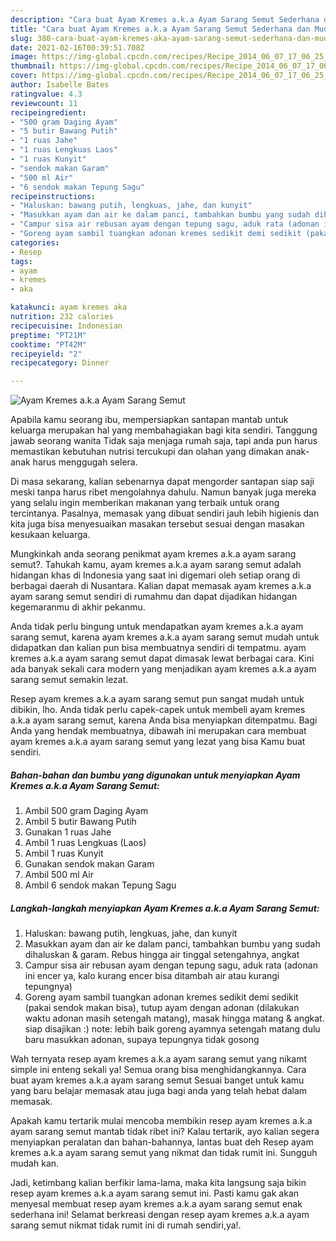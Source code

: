 ```yaml
---
description: "Cara buat Ayam Kremes a.k.a Ayam Sarang Semut Sederhana dan Mudah Dibuat"
title: "Cara buat Ayam Kremes a.k.a Ayam Sarang Semut Sederhana dan Mudah Dibuat"
slug: 380-cara-buat-ayam-kremes-aka-ayam-sarang-semut-sederhana-dan-mudah-dibuat
date: 2021-02-16T00:39:51.708Z
image: https://img-global.cpcdn.com/recipes/Recipe_2014_06_07_17_06_25_10_44264e_original_20131009_031515/680x482cq70/ayam-kremes-aka-ayam-sarang-semut-foto-resep-utama.jpg
thumbnail: https://img-global.cpcdn.com/recipes/Recipe_2014_06_07_17_06_25_10_44264e_original_20131009_031515/680x482cq70/ayam-kremes-aka-ayam-sarang-semut-foto-resep-utama.jpg
cover: https://img-global.cpcdn.com/recipes/Recipe_2014_06_07_17_06_25_10_44264e_original_20131009_031515/680x482cq70/ayam-kremes-aka-ayam-sarang-semut-foto-resep-utama.jpg
author: Isabelle Bates
ratingvalue: 4.3
reviewcount: 11
recipeingredient:
- "500 gram Daging Ayam"
- "5 butir Bawang Putih"
- "1 ruas Jahe"
- "1 ruas Lengkuas Laos"
- "1 ruas Kunyit"
- "sendok makan Garam"
- "500 ml Air"
- "6 sendok makan Tepung Sagu"
recipeinstructions:
- "Haluskan: bawang putih, lengkuas, jahe, dan kunyit"
- "Masukkan ayam dan air ke dalam panci, tambahkan bumbu yang sudah dihaluskan &amp; garam. Rebus hingga air tinggal setengahnya, angkat"
- "Campur sisa air rebusan ayam dengan tepung sagu, aduk rata (adonan ini encer ya, kalo kurang encer bisa ditambah air atau kurangi tepungnya)"
- "Goreng ayam sambil tuangkan adonan kremes sedikit demi sedikit (pakai sendok makan bisa), tutup ayam dengan adonan (dilakukan waktu adonan masih setengah matang), masak hingga matang &amp; angkat. siap disajikan :) note: lebih baik goreng ayamnya setengah matang dulu baru masukkan adonan, supaya tepungnya tidak gosong"
categories:
- Resep
tags:
- ayam
- kremes
- aka

katakunci: ayam kremes aka 
nutrition: 232 calories
recipecuisine: Indonesian
preptime: "PT21M"
cooktime: "PT42M"
recipeyield: "2"
recipecategory: Dinner

---
```



![Ayam Kremes a.k.a Ayam Sarang Semut](https://img-global.cpcdn.com/recipes/Recipe_2014_06_07_17_06_25_10_44264e_original_20131009_031515/680x482cq70/ayam-kremes-aka-ayam-sarang-semut-foto-resep-utama.jpg)

Apabila kamu seorang ibu, mempersiapkan santapan mantab untuk keluarga merupakan hal yang membahagiakan bagi kita sendiri. Tanggung jawab seorang  wanita Tidak saja menjaga rumah saja, tapi anda pun harus memastikan kebutuhan nutrisi tercukupi dan olahan yang dimakan anak-anak harus menggugah selera.

Di masa  sekarang, kalian sebenarnya dapat mengorder santapan siap saji meski tanpa harus ribet mengolahnya dahulu. Namun banyak juga mereka yang selalu ingin memberikan makanan yang terbaik untuk orang tercintanya. Pasalnya, memasak yang dibuat sendiri jauh lebih higienis dan kita juga bisa menyesuaikan masakan tersebut sesuai dengan masakan kesukaan keluarga. 



Mungkinkah anda seorang penikmat ayam kremes a.k.a ayam sarang semut?. Tahukah kamu, ayam kremes a.k.a ayam sarang semut adalah hidangan khas di Indonesia yang saat ini digemari oleh setiap orang di berbagai daerah di Nusantara. Kalian dapat memasak ayam kremes a.k.a ayam sarang semut sendiri di rumahmu dan dapat dijadikan hidangan kegemaranmu di akhir pekanmu.

Anda tidak perlu bingung untuk mendapatkan ayam kremes a.k.a ayam sarang semut, karena ayam kremes a.k.a ayam sarang semut mudah untuk didapatkan dan kalian pun bisa membuatnya sendiri di tempatmu. ayam kremes a.k.a ayam sarang semut dapat dimasak lewat berbagai cara. Kini ada banyak sekali cara modern yang menjadikan ayam kremes a.k.a ayam sarang semut semakin lezat.

Resep ayam kremes a.k.a ayam sarang semut pun sangat mudah untuk dibikin, lho. Anda tidak perlu capek-capek untuk membeli ayam kremes a.k.a ayam sarang semut, karena Anda bisa menyiapkan ditempatmu. Bagi Anda yang hendak membuatnya, dibawah ini merupakan cara membuat ayam kremes a.k.a ayam sarang semut yang lezat yang bisa Kamu buat sendiri.

<!--inarticleads1-->

##### Bahan-bahan dan bumbu yang digunakan untuk menyiapkan Ayam Kremes a.k.a Ayam Sarang Semut:

1. Ambil 500 gram Daging Ayam
1. Ambil 5 butir Bawang Putih
1. Gunakan 1 ruas Jahe
1. Ambil 1 ruas Lengkuas (Laos)
1. Ambil 1 ruas Kunyit
1. Gunakan sendok makan Garam
1. Ambil 500 ml Air
1. Ambil 6 sendok makan Tepung Sagu




<!--inarticleads2-->

##### Langkah-langkah menyiapkan Ayam Kremes a.k.a Ayam Sarang Semut:

1. Haluskan: bawang putih, lengkuas, jahe, dan kunyit
1. Masukkan ayam dan air ke dalam panci, tambahkan bumbu yang sudah dihaluskan &amp; garam. Rebus hingga air tinggal setengahnya, angkat
1. Campur sisa air rebusan ayam dengan tepung sagu, aduk rata (adonan ini encer ya, kalo kurang encer bisa ditambah air atau kurangi tepungnya)
1. Goreng ayam sambil tuangkan adonan kremes sedikit demi sedikit (pakai sendok makan bisa), tutup ayam dengan adonan (dilakukan waktu adonan masih setengah matang), masak hingga matang &amp; angkat. siap disajikan :) note: lebih baik goreng ayamnya setengah matang dulu baru masukkan adonan, supaya tepungnya tidak gosong




Wah ternyata resep ayam kremes a.k.a ayam sarang semut yang nikamt simple ini enteng sekali ya! Semua orang bisa menghidangkannya. Cara buat ayam kremes a.k.a ayam sarang semut Sesuai banget untuk kamu yang baru belajar memasak atau juga bagi anda yang telah hebat dalam memasak.

Apakah kamu tertarik mulai mencoba membikin resep ayam kremes a.k.a ayam sarang semut mantab tidak ribet ini? Kalau tertarik, ayo kalian segera menyiapkan peralatan dan bahan-bahannya, lantas buat deh Resep ayam kremes a.k.a ayam sarang semut yang nikmat dan tidak rumit ini. Sungguh mudah kan. 

Jadi, ketimbang kalian berfikir lama-lama, maka kita langsung saja bikin resep ayam kremes a.k.a ayam sarang semut ini. Pasti kamu gak akan menyesal membuat resep ayam kremes a.k.a ayam sarang semut enak sederhana ini! Selamat berkreasi dengan resep ayam kremes a.k.a ayam sarang semut nikmat tidak rumit ini di rumah sendiri,ya!.

